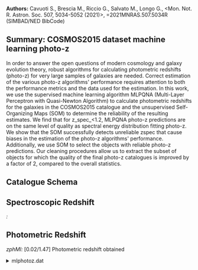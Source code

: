 **Authors:** Cavuoti S., Brescia M., Riccio G., Salvato M., Longo G., <Mon. Not. R. Astron. Soc. 507, 5034-5052 (2021)>, =2021MNRAS.507.5034R (SIMBAD/NED BibCode)

## Summary: COSMOS2015 dataset machine learning photo-z 

In order to answer the open questions of modern cosmology and galaxy evolution theory, robust algorithms for calculating photometric redshifts (photo-z) for very large samples of galaxies are needed. Correct estimation of the various photo-z algorithms' performance requires attention to both the performance metrics and the data used for the estimation. In this work, we use the supervised machine learning algorithm MLPQNA (Multi-Layer Perceptron with Quasi-Newton Algorithm) to calculate photometric redshifts for the galaxies in the COSMOS2015 catalogue and the unsupervised Self-Organizing Maps (SOM) to determine the reliability of the resulting estimates. We find that for z_spec_<1.2, MLPQNA photo-z predictions are on the same level of quality as spectral energy distribution fitting photo-z. We show that the SOM successfully detects unreliable zspec that cause biases in the estimation of the photo-z algorithms' performance. Additionally, we use SOM to select the objects with reliable photo-z predictions. Our cleaning procedures allow us to extract the subset of objects for which the quality of the final photo-z catalogues is improved by a factor of 2, compared to the overall statistics.

## Catalogue Schema


## Spectroscopic Redshift 
 
*:*  
 

## Photometric Redshift 
 
*zphMl:* [0.02/1.47] Photometric redshift obtained 
 
<details>
<summary>mlphotoz.dat</summary>

| Bytes   | Format       | Units   | Label      | Explanations                                                     |
|:--------|:-------------|:--------|:-----------|:-----------------------------------------------------------------|
| 1- 18   | F18.14       | deg     | RAdeg      | [149.41/150.79] Right ascension (J2000)                          |
| 20- 37  | F18.16       | deg     | DEdeg      | [1.61/2.82] Declination (J2000)                                  |
| 39- 44  | I6           | ---     | Seq        | Object ID in the original COSMOS2015                             |
| 46- 50  | A5           | ---     | dataset    | [Run Test Train] A flag indicating whether                       |
| 52- 71  | F20.18       | ---     | zphMl      | [0.02/1.47] Photometric redshift obtained                        |
| 73- 95  | E23.17       | ---     | zphMlCoeff | ?=-99.99 In-cell outlier coefficient for                         |
| 97-116  | F20.18       | ---     | zphSED     | [0.0/4.72] SED fitting photometric redshift                      |
| 2015    | (photoZ_SED) | 118-140 | E23.17     | ---     zphSEDCoeff ?=-99.99 In-cell outlier coefficient for SED |
| 142-164 | E23.17       | ---     | resML-SED  | [-1.11/0.75] Residuals between ML and SED                        |
| 166-188 | E23.17       | ---     | zspCoeff   | ?=-99.99 In-cell outlier coefficient for                         |
| 190-194 | F5.1         | ---     | tMO        | Occupation of the SOM cell, to which this                        |

**Note**: objects are considered to be outliers if |*Coeff|>3.

</details>
